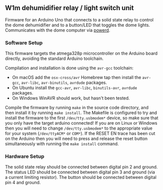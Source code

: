 ## W1m dehumidifier relay / light switch unit
Firmware for an Arduino Uno that connects to a solid state relay to control the dome dehumidifier and to a button/LED that toggles the dome lights.
Communicates with the dome computer via [powerd](https://github.com/warwick-one-metre/powerd/tree/centos).


### Software Setup

This firmware targets the atmega328p microcontroller on the Arduino board directly, avoiding the standard Arduino toolchain.

Compilation and installation is done using the `avr-gcc` toolchain:
* On macOS add the `osx-cross/avr` Homebrew tap then install the `avr-gcc`, `avr-libc`, `avr-binutils`, `avrdude` packages.
* On Ubuntu install the `gcc-avr`, `avr-libc`, `binutils-avr`, `avrdude` packages.
* On Windows WinAVR should work, but hasn't been tested.

Compile the firmware by running `make` in the source code directory, and then install it by running `make install`.
The Makefile is configured to try and install the firmware to the first `/dev/tty.usbmodem*` device, so make sure that you only have the target arduino connected!
If you are on Linux or Windows then you will need to change `/dev/tty.usbmodem*` to the appropriate value for your system (`/dev/ttyACM*` or `COM*`).
If the RESET EN trace has been cut on the Arduino then you will need to press and release the reset button simultaneously with running the `make install` command.

### Hardware Setup

The solid state relay should be connected between digital pin 2 and ground.
The status LED should be connected between digital pin 3 and ground (via a current limiting resistor).
The button should be connected between digital pin 4 and ground.